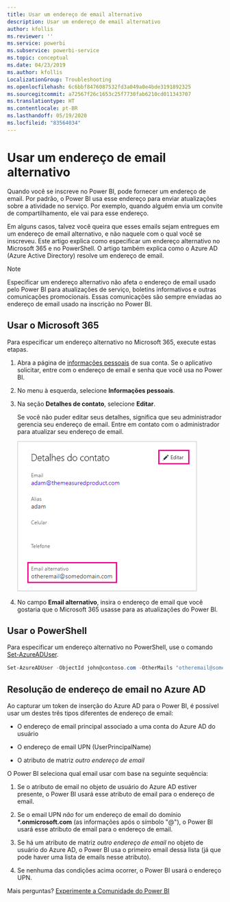 ```yaml
---
title: Usar um endereço de email alternativo
description: Usar um endereço de email alternativo
author: kfollis
ms.reviewer: ''
ms.service: powerbi
ms.subservice: powerbi-service
ms.topic: conceptual
ms.date: 04/23/2019
ms.author: kfollis
LocalizationGroup: Troubleshooting
ms.openlocfilehash: 6c6bbf8476087532fd3a049a0e4bde3191892325
ms.sourcegitcommit: a72567f26c1653c25f7730fab6210cd011343707
ms.translationtype: HT
ms.contentlocale: pt-BR
ms.lasthandoff: 05/19/2020
ms.locfileid: "83564034"
---
```

# <a name="use-an-alternate-email-address"></a>Usar um endereço de email alternativo

Quando você se inscreve no Power BI, pode fornecer um endereço de email. Por padrão, o Power BI usa esse endereço para enviar atualizações sobre a atividade no serviço. Por exemplo, quando alguém envia um convite de compartilhamento, ele vai para esse endereço.

Em alguns casos, talvez você queira que esses emails sejam entregues em um endereço de email alternativo, e não naquele com o qual você se inscreveu. Este artigo explica como especificar um endereço alternativo no Microsoft 365 e no PowerShell. O artigo também explica como o Azure AD (Azure Active Directory) resolve um endereço de email.

> [!NOTE]
> Especificar um endereço alternativo não afeta o endereço de email usado pelo Power BI para atualizações de serviço, boletins informativos e outras comunicações promocionais. Essas comunicações são sempre enviadas ao endereço de email usado na inscrição no Power BI.

## <a name="use-microsoft-365"></a>Usar o Microsoft 365

Para especificar um endereço alternativo no Microsoft 365, execute estas etapas.

1. Abra a página de [informações pessoais](https://portal.office.com/account/#personalinfo) de sua conta. Se o aplicativo solicitar, entre com o endereço de email e senha que você usa no Power BI.

1. No menu à esquerda, selecione **Informações pessoais**.

1. Na seção **Detalhes de contato**, selecione **Editar**.

    Se você não puder editar seus detalhes, significa que seu administrador gerencia seu endereço de email. Entre em contato com o administrador para atualizar seu endereço de email.

    ![Detalhes do contato](media/service-admin-alternate-email-address-for-power-bi/contact-details.png)

1. No campo **Email alternativo**, insira o endereço de email que você gostaria que o Microsoft 365 usasse para as atualizações do Power BI.

## <a name="use-powershell"></a>Usar o PowerShell

Para especificar um endereço alternativo no PowerShell, use o comando [Set-AzureADUser](/powershell/module/azuread/set-azureaduser/).

```powershell
Set-AzureADUser -ObjectId john@contoso.com -OtherMails "otheremail@somedomain.com"
```

## <a name="email-address-resolution-in-azure-ad"></a>Resolução de endereço de email no Azure AD

Ao capturar um token de inserção do Azure AD para o Power BI, é possível usar um destes três tipos diferentes de endereço de email:

* O endereço de email principal associado a uma conta do Azure AD do usuário

* O endereço de email UPN (UserPrincipalName)

* O atributo de matriz *outro endereço de email*

O Power BI seleciona qual email usar com base na seguinte sequência:

1. Se o atributo de email no objeto de usuário do Azure AD estiver presente, o Power BI usará esse atributo de email para o endereço de email.

1. Se o email UPN *não* for um endereço de email do domínio **\*.onmicrosoft.com** (as informações após o símbolo "\@"), o Power BI usará esse atributo de email para o endereço de email.

1. Se há um atributo de matriz *outro endereço de email* no objeto de usuário do Azure AD, o Power BI usa o primeiro email dessa lista (já que pode haver uma lista de emails nesse atributo).

1. Se nenhuma das condições acima ocorrer, o Power BI usará o endereço UPN.

Mais perguntas? [Experimente a Comunidade do Power BI](https://community.powerbi.com/)